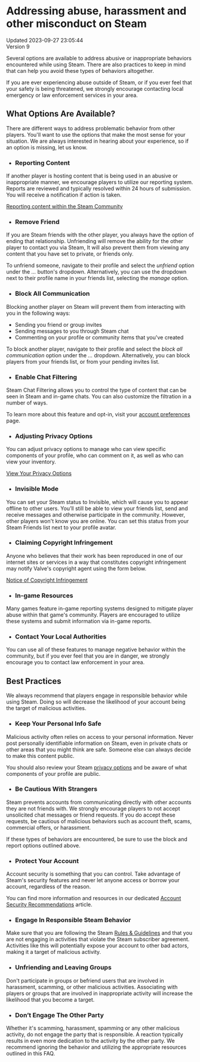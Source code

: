 # Addressing abuse, harassment and other misconduct on Steam
Updated 2023-09-27 23:05:44  
Version 9  

Several options are available to address abusive or inappropriate behaviors encountered while using Steam. There are also practices to keep in mind that can help you avoid these types of behaviors altogether.  
  
If you are ever experiencing abuse outside of Steam, or if you ever feel that your safety is being threatened, we strongly encourage contacting local emergency or law enforcement services in your area.  
  
  
## What Options Are Available?
  
There are different ways to address problematic behavior from other players. You'll want to use the options that make the most sense for your situation. We are always interested in hearing about your experience, so if an option is missing, let us know.  
  
* ### Reporting Content
  
If another player is hosting content that is being used in an abusive or inappropriate manner, we encourage players to utilize our reporting system. Reports are reviewed and typically resolved within 24 hours of submission. You will receive a notification if action is taken.  
  
[Reporting content within the Steam Community](https://help.steampowered.com/en/faqs/view/4DE7-17AA-0E8B-C1AD)
* ### Remove Friend
  
If you are Steam friends with the other player, you always have the option of ending that relationship. Unfriending will remove the ability for the other player to contact you via Steam, It will also prevent them from viewing any content that you have set to private, or friends only.  
  
To unfriend someone, navigate to their profile and select the *unfriend* option under the *...* button's dropdown. Alternatively, you can use the dropdown next to their profile name in your friends list, selecting the *manage* option.
* ### Block All Communication
  
Blocking another player on Steam will prevent them from interacting with you in the following ways:  
  
* Sending you friend or group invites
* Sending messages to you through Steam chat
* Commenting on your profile or community items that you've created
  
  
To block another player, navigate to their profile and select the *block all communication* option under the *...* dropdown. Alternatively, you can block players from your friends list, or from your pending invites list.
* ### Enable Chat Filtering
  
Steam Chat Filtering allows you to control the type of content that can be seen in Steam and in-game chats. You can also customize the filtration in a number of ways.  
  
To learn more about this feature and opt-in, visit your [account preferences](https://store.steampowered.com/account/preferences/#CommunityContentPreferences) page.
* ### Adjusting Privacy Options
  
You can adjust privacy options to manage who can view specific components of your profile, who can comment on it, as well as who can view your inventory.  
  
[View Your Privacy Options](https://steamcommunity.com/my/edit/settings)
* ### Invisible Mode
  
You can set your Steam status to Invisible, which will cause you to appear offline to other users. You’ll still be able to view your friends list, send and receive messages and otherwise participate in the community. However, other players won't know you are online. You can set this status from your Steam Friends list next to your profile avatar.
* ### Claiming Copyright Infringement
  
Anyone who believes that their work has been reproduced in one of our internet sites or services in a way that constitutes copyright infringement may notify Valve's copyright agent using the form below.  
  
[Notice of Copyright Infringement](https://steamcommunity.com/dmca/create/)
* ### In-game Resources
  
Many games feature in-game reporting systems designed to mitigate player abuse within that game's community. Players are encouraged to utilize these systems and submit information via in-game reports.
* ### Contact Your Local Authorities
  
You can use all of these features to manage negative behavior within the community, but if you ever feel that you are in danger, we strongly encourage you to contact law enforcement in your area.
    
  
## Best Practices
  
We always recommend that players engage in responsible behavior while using Steam. Doing so will decrease the likelihood of your account being the target of malicious activities.  
  
* ### Keep Your Personal Info Safe
  
Malicious activity often relies on access to your personal information. Never post personally identifiable information on Steam, even in private chats or other areas that you might think are safe. Someone else can always decide to make this content public.  
  
You should also review your Steam [privacy options](https://steamcommunity.com/my/edit/settings) and be aware of what components of your profile are public.
* ### Be Cautious With Strangers
  
Steam prevents accounts from communicating directly with other accounts they are not friends with. We strongly encourage players to not accept unsolicited chat messages or friend requests. If you do accept these requests, be cautious of malicious behaviors such as account theft, scams, commercial offers, or harassment.   
  
If these types of behaviors are encountered, be sure to use the block and report options outlined above.
* ### Protect Your Account
  
Account security is something that you can control. Take advantage of Steam's security features and never let anyone access or borrow your account, regardless of the reason.  
  
You can find more information and resources in our dedicated [Account Security Recommendations](https://help.steampowered.com/en/faqs/view/6639-EB3C-EC79-FF60) article.
* ### Engage In Responsible Steam Behavior
  
Make sure that you are following the Steam [Rules & Guidelines](https://help.steampowered.com/en/faqs/view/6862-8119-C23E-EA7B) and that you are not engaging in activities that violate the Steam subscriber agreement. Activities like this will potentially expose your account to other bad actors, making it a target of malicious activity.
* ### Unfriending and Leaving Groups
  
Don't participate in groups or befriend users that are involved in harassment, scamming, or other malicious activities. Associating with players or groups that are involved in inappropriate activity will increase the likelihood that you become a target.
* ### Don’t Engage The Other Party
  
Whether it's scamming, harassment, spamming or any other malicious activity, do not engage the party that is responsible. A reaction typically results in even more dedication to the activity by the other party. We recommend ignoring the behavior and utilizing the appropriate resources outlined in this FAQ.